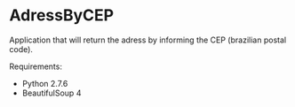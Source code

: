 # AdressByCEP
Application that will return the adress by informing the CEP (brazilian postal code). 

Requirements:
- Python 2.7.6
- BeautifulSoup 4
